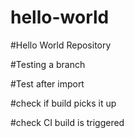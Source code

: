 # hello-world
#Hello World Repository

#Testing a branch

#Test after import

#check if build picks it up

#check CI build is triggered
